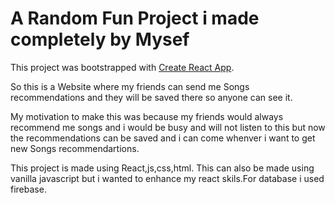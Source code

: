 # A Random Fun Project i made completely by Mysef

This project was bootstrapped with [Create React App](https://github.com/facebook/create-react-app).

So this is a Website where my friends can send me Songs recommendations and they will be saved there so anyone can see it.

My motivation to make this was because my friends would always recommend me songs and i would be busy and will not listen to this but now the recommendations can be saved and i can come whenver i want to get new Songs recommendartions.

This project is  made using React,js,css,html. This can also be made using vanilla javascript but i wanted to enhance my react skils.For database i used firebase.

